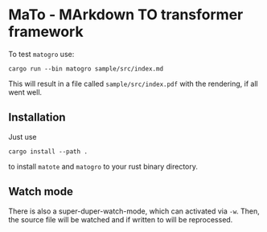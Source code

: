 # MaTo - MArkdown TO transformer framework

To test `matogro` use:

```
cargo run --bin matogro sample/src/index.md
```

This will result in a file called `sample/src/index.pdf` with the
rendering, if all went well.

## Installation

Just use 

```
cargo install --path .
```

to install `matote` and `matogro` to your rust binary directory.
 
## Watch mode

There is also a super-duper-watch-mode, which can activated via
`-w`. Then, the source file will be watched and if written to
will be reprocessed.